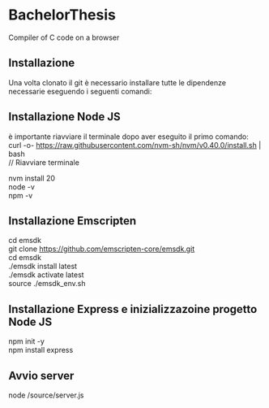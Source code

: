 # BachelorThesis
Compiler of C code on a browser

## Installazione
Una volta clonato il git è necessario installare tutte le dipendenze necessarie eseguendo i seguenti comandi:

## Installazione Node JS
è importante riavviare il terminale dopo aver eseguito il primo comando:  
curl -o- https://raw.githubusercontent.com/nvm-sh/nvm/v0.40.0/install.sh | bash  
// Riavviare terminale  

nvm install 20	 
node -v  
npm -v   

## Installazione Emscripten
cd emsdk  
git clone https://github.com/emscripten-core/emsdk.git  
cd emsdk  
./emsdk install latest  
./emsdk activate latest  
source ./emsdk_env.sh

## Installazione Express e inizializzazoine progetto Node JS
npm init -y  
npm install express

## Avvio server 
node /source/server.js
